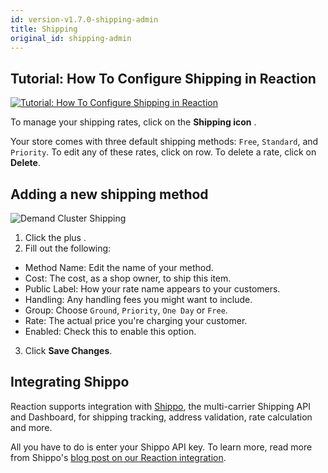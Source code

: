 ```yaml
---
id: version-v1.7.0-shipping-admin
title: Shipping
original_id: shipping-admin
---
```

    
## Tutorial: How To Configure Shipping in Reaction

[![Tutorial: How To Configure Shipping in Reaction](/assets/guide-shipping-video-screenshot.png)](https://www.youtube.com/watch?v=fiR_kV1GBdg)

To manage your shipping rates, click on the **Shipping icon** <i class="rui font-icon fa fa-truck"></i>.

Your store comes with three default shipping methods: `Free`, `Standard`, and `Priority`. To edit any of these rates, click on row. To delete a rate, click on **Delete**.

## Adding a new shipping method

![](/assets/admin-dashboard-shipping-2.png "Demand Cluster Shipping")

1. Click the plus <i class="font-icon fa fa-plus"></i>.
2. Fill out the following:

- Method Name: Edit the name of your method.
- Cost: The cost, as a shop owner, to ship this item.
- Public Label: How your rate name appears to your customers.
- Handling: Any handling fees you might want to include.
- Group: Choose `Ground`, `Priority`, `One Day` or `Free`.
- Rate: The actual price you're charging your customer.
- Enabled: Check this to enable this option.

3. Click **Save Changes**.

## Integrating Shippo

Reaction supports integration with [Shippo](https://goshippo.com/), the multi-carrier Shipping API and Dashboard, for shipping tracking, address validation, rate calculation and more.

All you have to do is enter your Shippo API key. To learn more, read more from Shippo's [blog post on our Reaction integration](https://goshippo.com/blog/how-reaction-commerce-built-shipping-using-shippo/).
